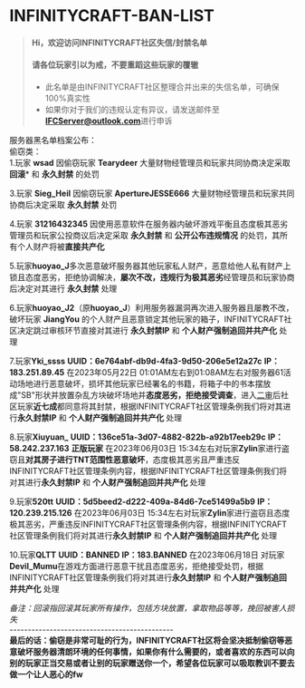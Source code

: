 # INFINITYCRAFT-BAN-LIST
> #### Hi，欢迎访问INFINITYCRAFT社区失信/封禁名单
> #### 请各位玩家引以为戒，不要重蹈这些玩家的覆辙
>
> - 此名单是由INFINITYCRAFT社区整理合并出来的失信名单，可确保100%真实性
> - 如果你对于我们的违规认定有异议，请发送邮件至**IFCServer@outlook.com**进行申诉
>
服务器黑名单档案公布：<br>
偷窃类：<br>
1.玩家 **wsad** 因偷窃玩家 **Tearydeer** 大量财物经管理员和玩家共同协商决定采取 **回滚*** 和 **永久封禁** 的处罚<br>

3.玩家 **Sieg_Heil** 因偷窃玩家 **ApertureJESSE666** 大量财物经管理员和玩家共同协商后决定采取 **永久封禁** 处罚<br>

4.玩家 **31216432345** 因使用恶意软件在服务器内破坏游戏平衡且态度极其恶劣管理员和玩家公投商议后决定采取 **永久封禁** 和 **公开公布违规情况** 的处罚，其所有个人财产将被**直接共产化**<br>

5.玩家**huoyao_J**多次恶意破坏服务器其他玩家私人财产，恶意给他人私有财产上锁且态度恶劣，拒绝协调解决，**屡次不改，违规行为极其恶劣**经管理员和玩家协商后决定对其进行 **永久封禁** 处理<br>

6.玩家**huoyao_J2**（原**huoyao_J**）利用服务器漏洞再次进入服务器且屡教不改，破坏玩家 **JiangYou** 的个人财产且恶意锁定其他玩家的箱子，INFINITYCRAFT社区决定跳过审核环节直接对其进行 **永久封禁IP** 和 **个人财产强制追回并共产化** 处理<br>

7.玩家**Yki_ssss** **UUID：6e764abf-db9d-4fa3-9d50-206e5e12a27c** **IP：183.251.89.45** 在2023年05月22日 01:01AM左右到01:08AM左右对服务器61活动场地进行恶意破坏，损坏其他玩家已经署名的书籍，将箱子中的书本摆放成"SB"形状并放置杂乱方块破坏场地并**态度恶劣，拒绝接受调查**，进入[二审](https://forms.office.com/Pages/AnalysisPage.aspx?AnalyzerToken=ERZg9whv6NyW4cmh1CWXbti6LC7zEUew&id=f-fUQb2dFE2w_SGoF7wca8_ZTNgWfm1PiLylef3wyUBUNFZONDlRSEJKSUxEMTQ2NlUwUFVKTTZDMi4u)后社区玩家**近七成**都同意将其封禁，根据INFINITYCRAFT社区管理条例我们将对其进行**永久封禁IP** 和 **个人财产强制追回并共产化** 处理<br>

8.玩家**Xiuyuan_** **UUID：136ce51a-3d07-4882-822b-a92b17eeb29c** **IP：58.242.237.163** **正版玩家** 在2023年06月03日 15:34左右对玩家**Zylin**家进行盗窃且**对其房子进行TNT范围性恶意破坏**，态度极其恶劣且严重违反INFINITYCRAFT社区管理条例内容，根据INFINITYCRAFT社区管理条例我们将对其进行**永久封禁IP** 和 **个人财产强制追回并共产化** 处理<br>

9.玩家**520tt** **UUID：5d5beed2-d222-409a-84d6-7ce51499a5b9** **IP：120.239.215.126** 在2023年06月03日 15:34左右对玩家**Zylin**家进行盗窃且态度极其恶劣，严重违反INFINITYCRAFT社区管理条例内容，根据INFINITYCRAFT社区管理条例我们将对其进行**永久封禁IP** 和 **个人财产强制追回并共产化** 处理<br>

10.玩家**QLTT** **UUID：BANNED** **IP：183.BANNED** 在2023年06月18日 对玩家**Devil_Mumu**在游戏方面进行恶意干扰且态度恶劣，拒绝接受处罚，根据INFINITYCRAFT社区管理条例我们将对其进行**永久封禁IP** 和 **个人财产强制追回并共产化** 处理<br>

*备注：回滚指回滚其玩家所有操作，包括方块放置，拿取物品等等，挽回被害人损失*<br>
---------------------------------------------<br>
**最后的话：偷窃是非常可耻的行为，INFINITYCRAFT社区将会坚决抵制偷窃等恶意破坏服务器清朗环境的任何事情，如果你有什么需要的，或者喜欢的东西可以向别的玩家正当交易或者让别的玩家赠送你一个，希望各位玩家可以吸取教训不要去做一个让人恶心的fw**<br>
